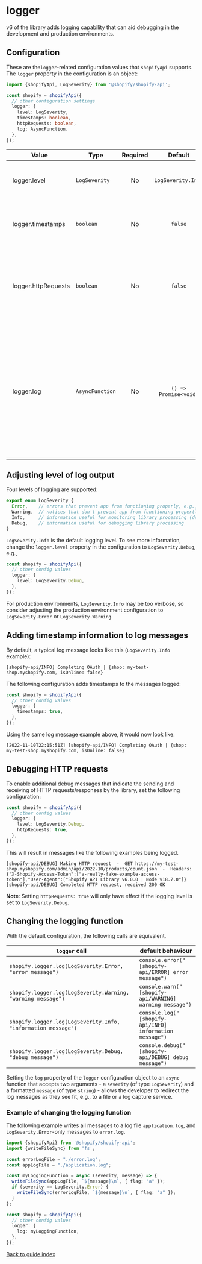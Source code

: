 # logger

v6 of the library adds logging capability that can aid debugging in the development and production environments.

## Configuration

These are the`logger`-related configuration values that `shopifyApi` supports.  The `logger` property in the configuration is an object:

```ts
import {shopifyApi, LogSeverity} from '@shopify/shopify-api';

const shopify = shopifyApi({
  // other configuration settings
  logger: {
    level: LogSeverity,
    timestamps: boolean,
    httpRequests: boolean,
    log: AsyncFunction,
  },
});
```

| Value                           | Type            | Required |        Default        | Description |
| ------------------------------- | --------------- | :------: | :-------------------: | ----------- |
| &nbsp;&nbsp;logger.level        | `LogSeverity`   |    No    |  `LogSeverity.Info`   | Minimum severity for which to trigger the log function |
| &nbsp;&nbsp;logger.timestamps   | `boolean`       |    No    |        `false`        | Whether to add the current timestamp to every log call |
| &nbsp;&nbsp;logger.httpRequests | `boolean`       |    No    |        `false`        | Whether to log **ALL** HTTP requests made by the package. Only works if `level` is `Debug` |
| &nbsp;&nbsp;logger.log          | `AsyncFunction` |    No    | `() => Promise<void>` | Async callback function used for logging, which takes in a `LogSeverity` value and a formatted `message`. Defaults to using `console` calls matching the severity parameter |

## Adjusting level of log output

Four levels of logging are supported:

```ts
export enum LogSeverity {
  Error,    // errors that prevent app from functioning properly, e.g., oauth errors
  Warning,  // notices that don't prevent app from functioning propertly, e.g., deprecation notices
  Info,     // information useful for monitoring library processing (default)
  Debug,    // information useful for debugging library processing
}
```

`LogSeverity.Info` is the default logging level.  To see more information, change the `logger.level` property in the configuration to `LogSeverity.Debug`, e.g.,

```ts
const shopify = shopifyApi({
  // other config values
  logger: {
    level: LogSeverity.Debug,
  },
});
```

For production environments, `LogSeverity.Info` may be too verbose, so consider adjusting the production environment configuration to `LogSeverity.Error` or `LogSeverity.Warning`.

## Adding timestamp information to log messages

By default, a typical log message looks like this (`LogSeverity.Info` example):

```text
[shopify-api/INFO] Completing OAuth | {shop: my-test-shop.myshopify.com, isOnline: false}
```

The following configuration adds timestamps to the messages logged:

```ts
const shopify = shopifyApi({
  // other config values
  logger: {
    timestamps: true,
  },
});
```

Using the same log message example above, it would now look like:

```text
[2022-11-10T22:15:51Z] [shopify-api/INFO] Completing OAuth | {shop: my-test-shop.myshopify.com, isOnline: false}
```

## Debugging HTTP requests

To enable additional debug messages that indicate the sending and receiving of HTTP requests/responses by the library, set the following configuration:

```ts
const shopify = shopifyApi({
  // other config values
  logger: {
    level: LogSeverity.Debug,
    httpRequests: true,
  },
});
```

This will result in messages like the following examples being logged.

```text
[shopify-api/DEBUG] Making HTTP request  -  GET https://my-test-shop.myshopify.com/admin/api/2022-10/products/count.json  -  Headers: {"X-Shopify-Access-Token":["a-really-fake-example-access-token"],"User-Agent":["Shopify API Library v6.0.0 | Node v18.7.0"]}
[shopify-api/DEBUG] Completed HTTP request, received 200 OK
```

**Note**: Setting `httpRequests: true` will only have effect if the logging level is set to `LogSeverity.Debug`.

## Changing the logging function

With the default configuration, the following calls are equivalent.

| `logger` call | default behaviour |
| ------------- | ----------------- |
| `shopify.logger.log(LogSeverity.Error, "error message")` | `console.error("[shopify-api/ERROR] error message")` |
| `shopify.logger.log(LogSeverity.Warning, "warning message")` | `console.warn("[shopify-api/WARNING] warning message")` |
| `shopify.logger.log(LogSeverity.Info, "information message")` | `console.log("[shopify-api/INFO] information message")` |
| `shopify.logger.log(LogSeverity.Debug, "debug message")` | `console.debug("[shopify-api/DEBUG] debug message")` |

Setting the `log` property of the `logger` configuration object to an `async` function that accepts two arguments - a `severity` (of type `LogSeverity`) and a formatted `message` (of type `string`) - allows the developer to redirect the log messages as they see fit, e.g., to a file or a log capture service.

### Example of changing the logging function

The following example writes all messages to a log file `application.log`, and `LogSeverity.Error`-only messages to `error.log`.

```ts
import {shopifyApi} from '@shopify/shopify-api';
import {writeFileSync} from 'fs';

const errorLogFile = "./error.log";
const appLogFile = "./application.log";

const myLoggingFunction = async (severity, message) => {
  writeFileSync(appLogFile, `${message}\n`, { flag: "a" });
  if (severity == LogSeverity.Error) {
    writeFileSync(errorLogFile, `${message}\n`, { flag: "a" });
  }
};

const shopify = shopifyApi({
  // other config values
  logger: {
    log: myLoggingFunction,
  },
});
```

[Back to guide index](../../README.md#features)
